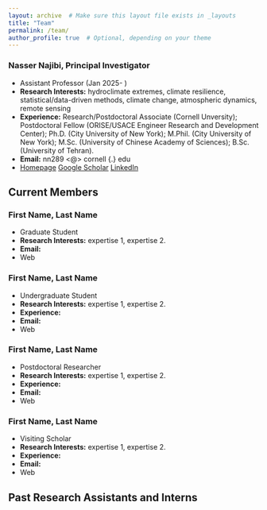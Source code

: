 ```yaml
---
layout: archive  # Make sure this layout file exists in _layouts
title: "Team"
permalink: /team/
author_profile: true  # Optional, depending on your theme
---
```


### Nasser Najibi, Principal Investigator
- Assistant Professor (Jan 2025- )
- **Research Interests:** hydroclimate extremes, climate resilience, statistical/data-driven methods, climate change, atmospheric dynamics, remote sensing
- **Experience:** Research/Postdoctoral Associate (Cornell Unversity); Postdoctoral Fellow (ORISE/USACE Engineer Research and Development Center); Ph.D. (City University of New York); M.Phil. (City University of New York); M.Sc. (University of Chinese Academy of Sciences); B.Sc. (University of Tehran).
- **Email:** nn289 <@> cornell {.} edu
- [Homepage](http://www.nassernajibi.com) [Google Scholar](https://scholar.google.com/citations?user=0WHw-1MAAAAJ&hl=en) [LinkedIn](https://www.linkedin.com/in/nassernajibi/)

## Current Members

### First Name, Last Name
- Graduate Student
- **Research Interests:** expertise 1, expertise 2.
- **Email:**
- Web

### First Name, Last Name
- Undergraduate Student
- **Research Interests:** expertise 1, expertise 2.
- **Experience:** 
- **Email:**
- Web

### First Name, Last Name
- Postdoctoral Researcher
- **Research Interests:** expertise 1, expertise 2.
- **Experience:** 
- **Email:**
- Web

### First Name, Last Name
- Visiting Scholar
- **Research Interests:** expertise 1, expertise 2.
- **Experience:** 
- **Email:**
- Web

## Past Research Assistants and Interns
